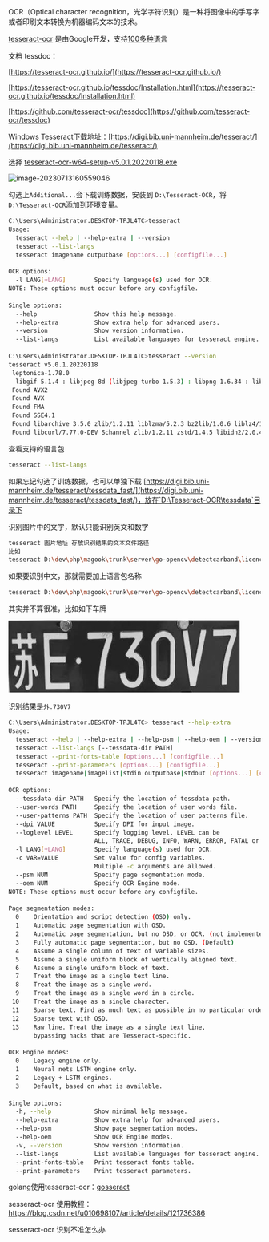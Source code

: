 OCR（Optical character recognition，光学字符识别）是一种将图像中的手写字或者印刷文本转换为机器编码文本的技术。

[tesseract-ocr](https://github.com/tesseract-ocr/tesseract) 是由Google开发，支持[100多种语言](https://tesseract-ocr.github.io/tessdoc/Data-Files-in-different-versions.html)

文档 tessdoc：

[https://tesseract-ocr.github.io/](https://tesseract-ocr.github.io/)

[https://tesseract-ocr.github.io/tessdoc/Installation.html](https://tesseract-ocr.github.io/tessdoc/Installation.html)

[https://github.com/tesseract-ocr/tessdoc](https://github.com/tesseract-ocr/tessdoc)

Windows Tesseract下载地址：[https://digi.bib.uni-mannheim.de/tesseract/](https://digi.bib.uni-mannheim.de/tesseract/)

选择 [tesseract-ocr-w64-setup-v5.0.1.20220118.exe](https://digi.bib.uni-mannheim.de/tesseract/tesseract-ocr-w64-setup-v5.0.1.20220118.exe)

![image-20230713160559046](D:\dev\php\magook\trunk\server\md\img\image-20230713160559046.png)

勾选上`Additional...`会下载训练数据，安装到 `D:\Tesseract-OCR`，将`D:\Tesseract-OCR`添加到环境变量。

```bash
C:\Users\Administrator.DESKTOP-TPJL4TC>tesseract
Usage:
  tesseract --help | --help-extra | --version
  tesseract --list-langs
  tesseract imagename outputbase [options...] [configfile...]

OCR options:
  -l LANG[+LANG]        Specify language(s) used for OCR.
NOTE: These options must occur before any configfile.

Single options:
  --help                Show this help message.
  --help-extra          Show extra help for advanced users.
  --version             Show version information.
  --list-langs          List available languages for tesseract engine.
  
C:\Users\Administrator.DESKTOP-TPJL4TC>tesseract --version
tesseract v5.0.1.20220118
 leptonica-1.78.0
  libgif 5.1.4 : libjpeg 8d (libjpeg-turbo 1.5.3) : libpng 1.6.34 : libtiff 4.0.9 : zlib 1.2.11 : libwebp 0.6.1 : libopenjp2 2.3.0
 Found AVX2
 Found AVX
 Found FMA
 Found SSE4.1
 Found libarchive 3.5.0 zlib/1.2.11 liblzma/5.2.3 bz2lib/1.0.6 liblz4/1.7.5 libzstd/1.4.5
 Found libcurl/7.77.0-DEV Schannel zlib/1.2.11 zstd/1.4.5 libidn2/2.0.4 nghttp2/1.31.0
```

查看支持的语言包

```bash
tesseract --list-langs
```

如果忘记勾选了训练数据，也可以单独下载 [https://digi.bib.uni-mannheim.de/tesseract/tessdata_fast/](https://digi.bib.uni-mannheim.de/tesseract/tessdata_fast/)，放在`D:\Tesseract-OCR\tessdata`目录下

识别图片中的文字，默认只能识别英文和数字

```bash
tesseract 图片地址 存放识别结果的文本文件路径
比如
tesseract D:\dev\php\magook\trunk\server\go-opencv\detectcarband\licence_plate.jpg D:\dev\php\magook\trunk\server\go-opencv\detectcarband\licence_plate
```

如果要识别中文，那就需要加上语言包名称

```bash
tesseract D:\dev\php\magook\trunk\server\go-opencv\detectcarband\licence_plate.jpg D:\dev\php\magook\trunk\server\go-opencv\detectcarband\licence_plate -l chi_sim
```

其实并不算很准，比如如下车牌

![image-20230713165033900](./imgs/image-20230713165033900.png)

识别结果是`外.730V7`

```bash
C:\Users\Administrator.DESKTOP-TPJL4TC> tesseract --help-extra
Usage:
  tesseract --help | --help-extra | --help-psm | --help-oem | --version
  tesseract --list-langs [--tessdata-dir PATH]
  tesseract --print-fonts-table [options...] [configfile...]
  tesseract --print-parameters [options...] [configfile...]
  tesseract imagename|imagelist|stdin outputbase|stdout [options...] [configfile...]

OCR options:
  --tessdata-dir PATH   Specify the location of tessdata path.
  --user-words PATH     Specify the location of user words file.
  --user-patterns PATH  Specify the location of user patterns file.
  --dpi VALUE           Specify DPI for input image.
  --loglevel LEVEL      Specify logging level. LEVEL can be
                        ALL, TRACE, DEBUG, INFO, WARN, ERROR, FATAL or OFF.
  -l LANG[+LANG]        Specify language(s) used for OCR.
  -c VAR=VALUE          Set value for config variables.
                        Multiple -c arguments are allowed.
  --psm NUM             Specify page segmentation mode.
  --oem NUM             Specify OCR Engine mode.
NOTE: These options must occur before any configfile.

Page segmentation modes:
  0    Orientation and script detection (OSD) only.
  1    Automatic page segmentation with OSD.
  2    Automatic page segmentation, but no OSD, or OCR. (not implemented)
  3    Fully automatic page segmentation, but no OSD. (Default)
  4    Assume a single column of text of variable sizes.
  5    Assume a single uniform block of vertically aligned text.
  6    Assume a single uniform block of text.
  7    Treat the image as a single text line.
  8    Treat the image as a single word.
  9    Treat the image as a single word in a circle.
 10    Treat the image as a single character.
 11    Sparse text. Find as much text as possible in no particular order.
 12    Sparse text with OSD.
 13    Raw line. Treat the image as a single text line,
       bypassing hacks that are Tesseract-specific.

OCR Engine modes:
  0    Legacy engine only.
  1    Neural nets LSTM engine only.
  2    Legacy + LSTM engines.
  3    Default, based on what is available.

Single options:
  -h, --help            Show minimal help message.
  --help-extra          Show extra help for advanced users.
  --help-psm            Show page segmentation modes.
  --help-oem            Show OCR Engine modes.
  -v, --version         Show version information.
  --list-langs          List available languages for tesseract engine.
  --print-fonts-table   Print tesseract fonts table.
  --print-parameters    Print tesseract parameters.
```

golang使用tesseract-ocr：[gosseract](https://github.com/otiai10/gosseract)

sesseract-ocr 使用教程：https://blog.csdn.net/u010698107/article/details/121736386

sesseract-ocr 识别不准怎么办